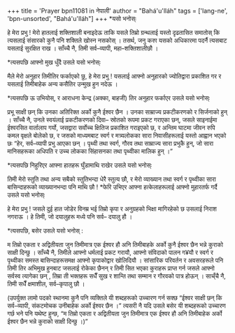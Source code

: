 +++
title = 'Prayer bpn11081 in नेपाली'
author = "Bahá'u'lláh"
tags = ['lang-ne', 'bpn-unsorted', "Bahá'u'lláh"]
+++
*यसो भनोस्ः

हे मेरा प्रभु ! मेरो हातलाई शक्तिशाली बनाइदेऊ ताकि यसले तिम्रो ग्रन्थलाई यस्तो दृढतासित समातोस् कि त्यसलाई संसारको कुनै पनि शक्तिले खोस्न नसकोस् । तसर्थ, जनु करुा यसको अधिकारमा पदर्नै त्यसबाट यसलाई सुरक्षित राख । साँच्चै नै, तिमी सर्व–व्यापी, महा–शक्तिशालीछौ । 

*त्यसपछि आफ्नो मुख धुँदै उसले यसो भनोस्ः

मैले मेरो अनुहार तिमीतिर फर्काएको छु, हे मेरा प्रभु ! यसलाई आफ्नो अनुहारको ज्योतिद्वारा प्रकाशित गर र यसलाई तिमीबाहेक अन्य कसैतिर उन्मुख हुन नदेऊ । 

*त्यसपछि ऊ उभियोस्, र आराधना केन्द्र (अक्का, बाहजी) तिर अनुहार फर्काएर उसले यसो भनोस्ः

प्रभू साक्षी छन् कि उनका अतिरिक्त अर्को कुनै ईश्वर छैन । उनका साम्राज्य प्रकटीकरणको र सिर्जनाको हुन् । साँच्चै नै, उनले स्वयंलाई प्रकटीकरणको दिवा– स्रोतको रूपमा प्रकट गराएका छन्, जसले साइनाईमा ईश्वरसित वार्तालाप गर्यो, जसद्वारा सर्वोच्च क्षितिज प्रकाशित गराइएको छ, र अन्तिम घाटमा जीवन रुपि कमल वृक्षले बोलेको छ, र जसको माध्यमबाट स्वर्ग र मत्र्यलोकका सारा निवासीहरूलाई यस्तो आह्वान भएको छः “हेर, सर्व–व्यापी प्रभु आएका छन् । पृथ्वी तथा स्वर्ग, गौरव तथा साम्राज्य सारा प्रभुकै हुन्, जो सारा मानिसहरूका अधिपति र उच्च लोकका सिंहासनका तथा पृथ्वीका मालिक हुन् ।”

*त्यसपछि निहुरिएर आफ्ना हातहरू घुँडामाथि राखेर उसले यसो भनोस्ः

तिमी मेरो स्तुति तथा अन्य सबैको स्तुतिभन्दा धेरै स्तुत्य छौ, र मेरो व्याख्यान तथा स्वर्ग र पृथ्वीका सारा बासिन्दाहरूको व्याख्यानभन्दा पनि माथि छौ !
*फेरि उभिएर आफ्ना हत्केलाहरूलाई आफ्नो मुहारतर्फ गर्दै उसले यसो भनोस्ः

हे मेरा प्रभु ! जसले दुई हात जोडेर विनम्र भई तिम्रो कृपा र अनुग्रहको भिक्षा मागिरहेको छ उसलाई निराश नगराऊ । हे तिमी, जो दयालुहरू मध्ये पनि सर्व– दयालु हौ । 

*त्यसपछि, बसेर उसले यसो भनोस् :

म तिम्रो एकता र अद्वितीयता जुन तिमीमात्र एक ईश्वर हौ अनि तिमीबाहके अर्को कुनै ईश्वर छैन भन्ने कुराको साक्षी दिन्छु । साँच्चै नै, तिमीले आफ्नो धर्मलाई प्रकट गरायौ, आफ्नो संविदाको पालन ग¥यौ र स्वर्ग र पृथ्वीका समस्त बासिन्दाहरूसमक्ष आफ्नो कृपाकोद्वार खोलिदियौ । सांसारिक परिवर्तन र अवसरहरूले पनि तिमी तिर अभिमुख हुनबाट जसलाई रोकेका छैनन् र तिमी सित भएका कुराहरू प्राप्त गर्न जसले आफ्नो सर्वस्व त्यागेका छन् , तिम्रा ती भक्तहरू सधैँ सुख र शान्ति तथा सम्मान र गौरवको पात्र होऊन् । साच्ँचै नै, तिमी सधैँ क्षमाशील, सर्व–कृपालु छौ । 

(उपर्युक्त लामो पदको स्थानमा कुनै पनि व्यक्तिले यी शब्दहरूको उच्चारण गर्न सक्छ “ईश्वर साक्षी छन् कि सर्व–व्यापी, संकटमोचक उनीबाहेक अर्को ईश्वर छैन ।” त्यसरी नै यदि उसले बसेर यी शब्दहरूको उच्चारण गर्छ भने पनि यथेष्ट हुन्छ, “म तिम्रो एकता र अद्वितीयता जुन तिमीमात्र एक ईश्वर हौ अनि तिमीबाहेक अर्को ईश्वर छैन भन्ने कुराको साक्षी दिन्छु ।)”
